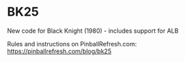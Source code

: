 # BK25
New code for Black Knight (1980) - includes support for ALB  

  Rules and instructions on PinballRefresh.com:
  https://pinballrefresh.com/blog/bk25
